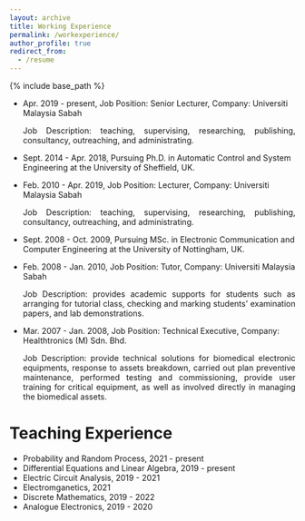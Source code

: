 ```yaml
---
layout: archive
title: Working Experience
permalink: /workexperience/
author_profile: true
redirect_from:
  - /resume
---
```


{% include base_path %}

* Apr. 2019 - present, Job Position: Senior Lecturer, Company: Universiti Malaysia Sabah 
  <p align="justify"> Job Description: teaching, supervising, researching, publishing, consultancy, outreaching, and administrating.
  
  
* Sept. 2014 - Apr. 2018, Pursuing Ph.D. in Automatic Control and System Engineering at the University of Sheffield, UK.
  

* Feb. 2010 - Apr. 2019, Job Position: Lecturer, Company: Universiti Malaysia Sabah 
  <p align="justify"> Job Description: teaching, supervising, researching, publishing, consultancy, outreaching, and administrating.
  

* Sept. 2008 - Oct. 2009, Pursuing MSc. in Electronic Communication and Computer Engineering at the University of Nottingham, UK.
  
  
* Feb. 2008 - Jan. 2010, Job Position: Tutor, Company: Universiti Malaysia Sabah 
  <p align="justify"> Job Description: provides academic supports for students such as arranging for tutorial class, checking and marking students’ examination papers, and lab demonstrations.

  
* Mar. 2007 - Jan. 2008, Job Position: Technical Executive, Company: Healthtronics (M) Sdn. Bhd.
  <p align="justify"> Job Description: provide technical solutions for biomedical electronic equipments, response to assets breakdown, carried out plan preventive maintenance, performed testing and commissioning, provide user training for critical equipment, as well as involved directly in managing the biomedical assets. 


# Teaching Experience
* Probability and Random Process, 2021 - present
* Differential Equations and Linear Algebra, 2019 - present
* Electric Circuit Analysis, 2019 - 2021
* Electromganetics, 2021
* Discrete Mathematics, 2019 - 2022
* Analogue Electronics, 2019 - 2020
    
    
    
    



